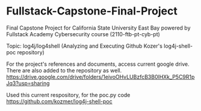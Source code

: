 # Fullstack-Capstone-Final-Project

Final Capstone Project for California State University East Bay powered by Fullstack Academy Cybersecurity course (2110-ftb-pt-cyb-pt) 

Topic: log4j/log4shell (Analyzing and Executing Github Kozer's log4j-shell-poc repository)


For the project's references and documents, access current google drive. There are also added to the repository as well.
https://drive.google.com/drive/folders/1eivoOHvLUBzfcB3B0lHXk_P5C9R1pJq3?usp=sharing


Used this current respository, for the poc.py code
https://github.com/kozmer/log4j-shell-poc
